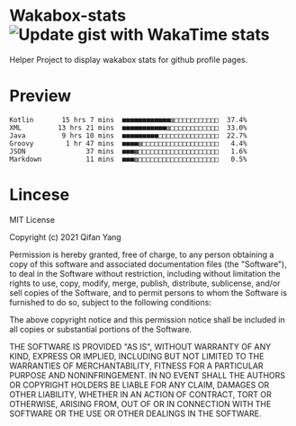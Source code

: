  # Wakabox-stats ![Update gist with WakaTime stats](https://github.com/underwindfall/wakabox-stats/workflows/Update%20gist%20with%20WakaTime%20stats/badge.svg)

  Helper Project to display wakabox stats for github profile pages. 
 # Preview 
  
  ```  
 Kotlin       15 hrs 7 mins  ■■■■■■■■■■■■▥□□□□□□□□□□□  37.4%
XML         13 hrs 21 mins  ■■■■■■■■■■■▥□□□□□□□□□□□□  33.0%
Java         9 hrs 10 mins  ■■■■■■■■■□□□□□□□□□□□□□□□  22.7%
Groovy        1 hr 47 mins  ■■■■▥□□□□□□□□□□□□□□□□□□□   4.4%
JSON               37 mins  ■■■▦□□□□□□□□□□□□□□□□□□□□   1.6%
Markdown           11 mins  ■■■▥□□□□□□□□□□□□□□□□□□□□   0.5% 
 ``` 
  
 
 # Lincese 

  MIT License

  Copyright (c) 2021 Qifan Yang
  
  Permission is hereby granted, free of charge, to any person obtaining a copy
  of this software and associated documentation files (the "Software"), to deal
  in the Software without restriction, including without limitation the rights
  to use, copy, modify, merge, publish, distribute, sublicense, and/or sell
  copies of the Software, and to permit persons to whom the Software is
  furnished to do so, subject to the following conditions:
  
  The above copyright notice and this permission notice shall be included in all
  copies or substantial portions of the Software.
  
  THE SOFTWARE IS PROVIDED "AS IS", WITHOUT WARRANTY OF ANY KIND, EXPRESS OR
  IMPLIED, INCLUDING BUT NOT LIMITED TO THE WARRANTIES OF MERCHANTABILITY,
  FITNESS FOR A PARTICULAR PURPOSE AND NONINFRINGEMENT. IN NO EVENT SHALL THE
  AUTHORS OR COPYRIGHT HOLDERS BE LIABLE FOR ANY CLAIM, DAMAGES OR OTHER
  LIABILITY, WHETHER IN AN ACTION OF CONTRACT, TORT OR OTHERWISE, ARISING FROM,
  OUT OF OR IN CONNECTION WITH THE SOFTWARE OR THE USE OR OTHER DEALINGS IN THE
  SOFTWARE.
